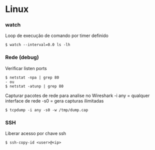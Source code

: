 # Linux

### watch
Loop de execução de comando por timer definido
```shell
$ watch --interval=0.0 ls -lh
```

### Rede (debug)
Verificar listen ports
```shell
$ netstat -npa | grep 80
- ou
$ netstat -atunp | grep 80
```

Capturar pacotes de rede para analise no Wireshark
-i any =  qualquer interface de rede
-s0 =  gera capturas ilimitadas
```shell
$ tcpdump -i any -s0 -w /tmp/dump.cap
```

### SSH
Liberar acesso por chave ssh
```shell
$ ssh-copy-id <user>@<ip>
```
